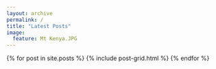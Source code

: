 ```yaml
---
layout: archive
permalink: /
title: "Latest Posts"
image:
  feature: Mt Kenya.JPG
---
```


<div class="tiles">
{% for post in site.posts %}
	{% include post-grid.html %}
{% endfor %}
</div><!-- /.tiles -->
